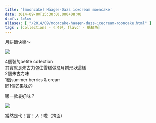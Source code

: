 ```yaml
---
title: '[mooncake] Häagen-Dazs icecream mooncake'
date: 2014-09-08T15:30:00.000+08:00
draft: false
aliases: [ "/2014/09/mooncake-haagen-dazs-icecream-mooncake.html" ]
tags : [collections - 김수현, flavor - 螞蟻族]
---
```


月餅節快樂～  

[![](https://4.bp.blogspot.com/-Xar17CSJjz8/XExQ3EGbxQI/AAAAAAAAG2c/ogN36gvcwU0XwkePu3lQ9RMgXj0tgYqNwCLcBGAs/s640/15153235501_917ea42d3a_z.jpg)](https://4.bp.blogspot.com/-Xar17CSJjz8/XExQ3EGbxQI/AAAAAAAAG2c/ogN36gvcwU0XwkePu3lQ9RMgXj0tgYqNwCLcBGAs/s1600/15153235501_917ea42d3a_z.jpg)

4個裝的petite collection  
其實就是朱古力包住雪糕做成月餅形狀這樣  
2個朱古力味  
1個summer berries & cream  
同1個芒果味的  
  
哪一款最好味？  

[![](https://4.bp.blogspot.com/-hcZ-m8PUFDw/XExQ9Vcah8I/AAAAAAAAG2g/OpPzNYAUAiot6L_Wi8C3xG648bhN9qpZQCLcBGAs/s640/14967657708_2c293777a8_z.jpg)](https://4.bp.blogspot.com/-hcZ-m8PUFDw/XExQ9Vcah8I/AAAAAAAAG2g/OpPzNYAUAiot6L_Wi8C3xG648bhN9qpZQCLcBGAs/s1600/14967657708_2c293777a8_z.jpg)

當然是代！言！人！啦（掩面）